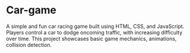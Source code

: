 # Car-game
A simple and fun car racing game built using  HTML, CSS, and JavaScript. Players control a car to dodge oncoming traffic, with increasing difficulty over time. This project showcases basic game mechanics, animations, collision detection.
